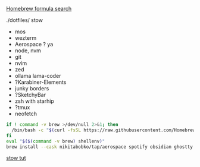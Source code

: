 [Homebrew formula search](https://formulae.brew.sh)

./dotfiles/
stow

- mos
- wezterm
- Aerospace ? ya
- node, nvm
- git
- nvim
- zed
- ollama lama-coder
- ?Karabiner-Elements
- junky borders
- ?SketchyBar
- zsh with starhip
- ?tmux
- neofetch

```zsh
if ! command -v brew >/dev/null 2>&1; then
  /bin/bash -c "$(curl -fsSL https://raw.githubusercontent.com/Homebrew/install/HEAD/install.sh)"
fi
eval "$($(command -v brew) shellenv)"
brew install --cask nikitabobko/tap/aerospace spotify obsidian ghostty
```

[stow tut](https://www.youtube.com/watch?v=y6XCebnB9gs&t=47s)
